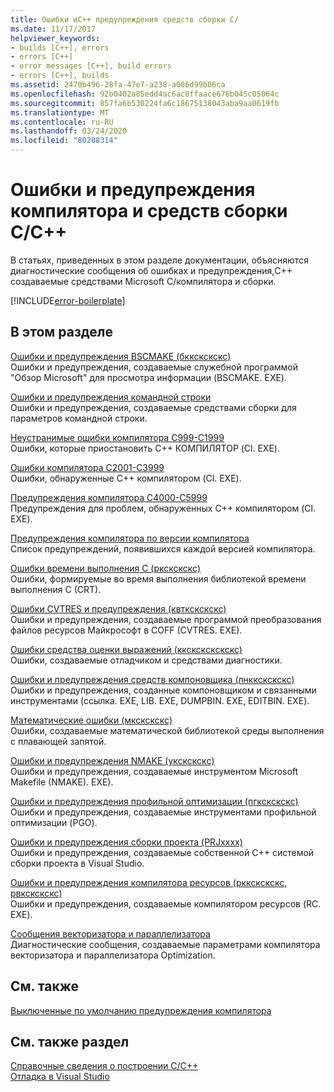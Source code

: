 ```yaml
---
title: Ошибки иC++ предупреждения средств сборки C/
ms.date: 11/17/2017
helpviewer_keywords:
- builds [C++], errors
- errors [C++]
- error messages [C++], build errors
- errors [C++], builds
ms.assetid: 2470b496-28fa-47e7-a238-a086d99b06ca
ms.openlocfilehash: 92b0402a85edd4ac6ac8ffaace676b045c05064c
ms.sourcegitcommit: 857fa6b530224fa6c18675138043aba9aa0619fb
ms.translationtype: MT
ms.contentlocale: ru-RU
ms.lasthandoff: 03/24/2020
ms.locfileid: "80208314"
---
```

# <a name="cc-compiler-and-build-tools-errors-and-warnings"></a>Ошибки и предупреждения компилятора и средств сборки C/C++

В статьях, приведенных в этом разделе документации, объясняются диагностические сообщения об ошибках и предупреждения,C++ создаваемые средствами Microsoft C/компилятора и сборки.

[!INCLUDE[error-boilerplate](../includes/error-boilerplate.md)]

## <a name="in-this-section"></a>В этом разделе

[Ошибки и предупреждения BSCMAKE (бккскскскс)](../tool-errors/bscmake-errors-bk1500-through-bk4505.md) \
Ошибки и предупреждения, создаваемые служебной программой "Обзор Microsoft" для просмотра информации (BSCMAKE. EXE).

[Ошибки и предупреждения командной строки](../tool-errors/command-line-errors-d8000-through-d9999.md) \
Ошибки и предупреждения, создаваемые средствами сборки для параметров командной строки.

[Неустранимые ошибки компилятора C999-C1999](../compiler-errors-1/compiler-fatal-errors-c999-through-c1999.md) \
Ошибки, которые приостановить C++ КОМПИЛЯТОР (Cl. EXE).

[Ошибки компилятора C2001-C3999](../compiler-errors-1/compiler-errors-c2001-through-c2099.md) \
Ошибки, обнаруженные C++ компилятором (Cl. EXE).

[Предупреждения компилятора C4000-C5999](../compiler-warnings/compiler-warnings-c4000-through-c4199.md) \
Предупреждения для проблем, обнаруженных C++ компилятором (Cl. EXE).

[Предупреждения компилятора по версии компилятора](../compiler-warnings/compiler-warnings-by-compiler-version.md) \
Список предупреждений, появившихся каждой версией компилятора.

[Ошибки времени выполнения C (ркскскскс)](../tool-errors/c-runtime-errors-r6002-through-r6035.md) \
Ошибки, формируемые во время выполнения библиотекой времени выполнения C (CRT).

[Ошибки CVTRES и предупреждения (квткскскскс)](../tool-errors/cvtres-errors-cvt1100-through-cvt4001.md) \
Ошибки и предупреждения, создаваемые программой преобразования файлов ресурсов Майкрософт в COFF (CVTRES. EXE).

[Ошибки средства оценки выражений (ккскскскскскс)](../tool-errors/expression-evaluator-errors-cxx0000-through-cxx0072.md) \
Ошибки, создаваемые отладчиком и средствами диагностики.

[Ошибки и предупреждения средств компоновщика (лнккскскскс)](../tool-errors/linker-tools-errors-and-warnings.md) \
Ошибки и предупреждения, созданные компоновщиком и связанными инструментами (ссылка. EXE, LIB. EXE, DUMPBIN. EXE, EDITBIN. EXE).

[Математические ошибки (мкскскскс)](../tool-errors/math-errors-m6101-through-m6205.md) \
Ошибки, создаваемые математической библиотекой среды выполнения с плавающей запятой.

[Ошибки и предупреждения NMAKE (укскскскс)](../tool-errors/nmake-errors-u1000-through-u4011.md) \
Ошибки и предупреждения, создаваемые инструментом Microsoft Makefile (NMAKE). EXE).

[Ошибки и предупреждения профильной оптимизации (пгкскскскс)](../tool-errors/profile-guided-optimization-errors-and-warnings.md) \
Ошибки и предупреждения, создаваемые инструментами профильной оптимизации (PGO).

[Ошибки и предупреждения сборки проекта (PRJxxxx)](../tool-errors/project-build-errors-and-warnings-prjxxxx.md) \
Ошибки и предупреждения, создаваемые собственной C++ системой сборки проекта в Visual Studio.

[Ошибки и предупреждения компилятора ресурсов (рккскскскс, рвкскскскс)](../tool-errors/resource-compiler-errors-rc1000-through-rc4413.md) \
Ошибки и предупреждения, создаваемые компилятором ресурсов (RC. EXE).

[Сообщения векторизатора и параллелизатора](../tool-errors/vectorizer-and-parallelizer-messages.md) \
Диагностические сообщения, создаваемые параметрами компилятора векторизатора и параллелизатора Optimization.

## <a name="related-sections"></a>См. также

[Выключенные по умолчанию предупреждения компилятора](../../preprocessor/compiler-warnings-that-are-off-by-default.md)

## <a name="see-also"></a>См. также раздел

[Справочные сведения о построении C/C++](../../build/reference/c-cpp-building-reference.md) \
[Отладка в Visual Studio](/visualstudio/debugger/debugging-in-visual-studio)
